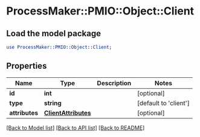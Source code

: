 # ProcessMaker::PMIO::Object::Client

## Load the model package
```perl
use ProcessMaker::PMIO::Object::Client;
```

## Properties
Name | Type | Description | Notes
------------ | ------------- | ------------- | -------------
**id** | **int** |  | [optional] 
**type** | **string** |  | [default to &#39;client&#39;]
**attributes** | [**ClientAttributes**](ClientAttributes.md) |  | [optional] 

[[Back to Model list]](../README.md#documentation-for-models) [[Back to API list]](../README.md#documentation-for-api-endpoints) [[Back to README]](../README.md)


